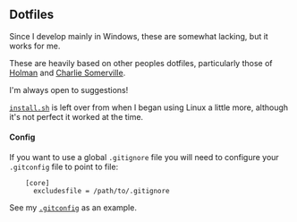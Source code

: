 ## Dotfiles

Since I develop mainly in Windows, these are somewhat lacking, but it works for me.

These are heavily based on other peoples dotfiles, particularly those of [Holman](https://github.com/holman/dotfiles) and [Charlie Somerville](https://github.com/charliesome/conf).

I'm always open to suggestions!

[`install.sh`](https://github.com/BeingTomGreen/dotfiles/blob/master/install.sh) is left over from when I began using Linux a little more, although it's not perfect it worked at the time.

#### Config

If you want to use a global `.gitignore` file you will need to configure your `.gitconfig` file to point to file:

```
    [core]
      excludesfile = /path/to/.gitignore
```

See my [`.gitconfig`](https://github.com/BeingTomGreen/dotfiles/blob/master/.gitconfig) as an example.